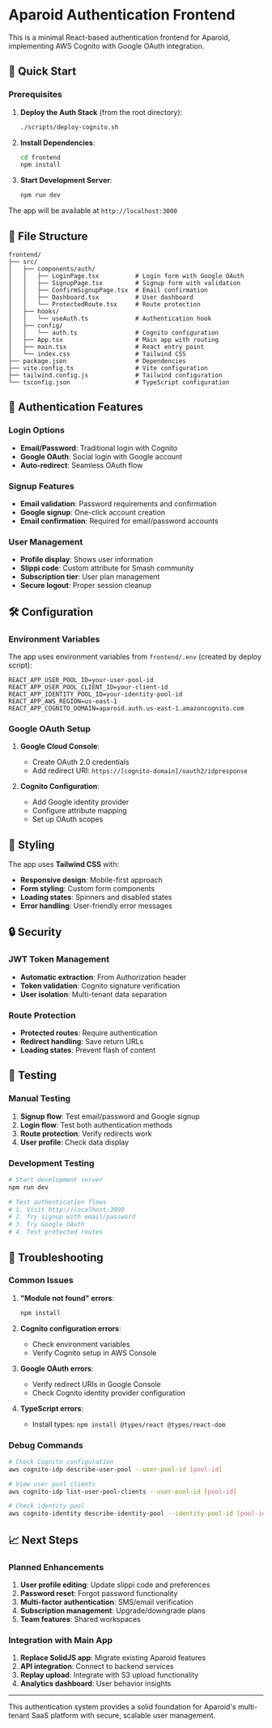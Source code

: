# Aparoid Authentication Frontend

This is a minimal React-based authentication frontend for Aparoid, implementing AWS Cognito with Google OAuth integration.

## 🚀 Quick Start

### Prerequisites

1. **Deploy the Auth Stack** (from the root directory):
   ```bash
   ./scripts/deploy-cognito.sh
   ```

2. **Install Dependencies**:
   ```bash
   cd frontend
   npm install
   ```

3. **Start Development Server**:
   ```bash
   npm run dev
   ```

The app will be available at `http://localhost:3000`

## 📁 File Structure

```
frontend/
├── src/
│   ├── components/auth/
│   │   ├── LoginPage.tsx          # Login form with Google OAuth
│   │   ├── SignupPage.tsx         # Signup form with validation
│   │   ├── ConfirmSignupPage.tsx  # Email confirmation
│   │   ├── Dashboard.tsx          # User dashboard
│   │   └── ProtectedRoute.tsx     # Route protection
│   ├── hooks/
│   │   └── useAuth.ts             # Authentication hook
│   ├── config/
│   │   └── auth.ts                # Cognito configuration
│   ├── App.tsx                    # Main app with routing
│   ├── main.tsx                   # React entry point
│   └── index.css                  # Tailwind CSS
├── package.json                   # Dependencies
├── vite.config.ts                 # Vite configuration
├── tailwind.config.js             # Tailwind configuration
└── tsconfig.json                  # TypeScript configuration
```

## 🔐 Authentication Features

### Login Options
- **Email/Password**: Traditional login with Cognito
- **Google OAuth**: Social login with Google account
- **Auto-redirect**: Seamless OAuth flow

### Signup Features
- **Email validation**: Password requirements and confirmation
- **Google signup**: One-click account creation
- **Email confirmation**: Required for email/password accounts

### User Management
- **Profile display**: Shows user information
- **Slippi code**: Custom attribute for Smash community
- **Subscription tier**: User plan management
- **Secure logout**: Proper session cleanup

## 🛠️ Configuration

### Environment Variables

The app uses environment variables from `frontend/.env` (created by deploy script):

```env
REACT_APP_USER_POOL_ID=your-user-pool-id
REACT_APP_USER_POOL_CLIENT_ID=your-client-id
REACT_APP_IDENTITY_POOL_ID=your-identity-pool-id
REACT_APP_AWS_REGION=us-east-1
REACT_APP_COGNITO_DOMAIN=aparoid.auth.us-east-1.amazoncognito.com
```

### Google OAuth Setup

1. **Google Cloud Console**:
   - Create OAuth 2.0 credentials
   - Add redirect URI: `https://[cognito-domain]/oauth2/idpresponse`

2. **Cognito Configuration**:
   - Add Google identity provider
   - Configure attribute mapping
   - Set up OAuth scopes

## 🎨 Styling

The app uses **Tailwind CSS** with:
- **Responsive design**: Mobile-first approach
- **Form styling**: Custom form components
- **Loading states**: Spinners and disabled states
- **Error handling**: User-friendly error messages

## 🔒 Security

### JWT Token Management
- **Automatic extraction**: From Authorization header
- **Token validation**: Cognito signature verification
- **User isolation**: Multi-tenant data separation

### Route Protection
- **Protected routes**: Require authentication
- **Redirect handling**: Save return URLs
- **Loading states**: Prevent flash of content

## 🧪 Testing

### Manual Testing
1. **Signup flow**: Test email/password and Google signup
2. **Login flow**: Test both authentication methods
3. **Route protection**: Verify redirects work
4. **User profile**: Check data display

### Development Testing
```bash
# Start development server
npm run dev

# Test authentication flows
# 1. Visit http://localhost:3000
# 2. Try signup with email/password
# 3. Try Google OAuth
# 4. Test protected routes
```

## 🚨 Troubleshooting

### Common Issues

1. **"Module not found" errors**:
   ```bash
   npm install
   ```

2. **Cognito configuration errors**:
   - Check environment variables
   - Verify Cognito setup in AWS Console

3. **Google OAuth errors**:
   - Verify redirect URIs in Google Console
   - Check Cognito identity provider configuration

4. **TypeScript errors**:
   - Install types: `npm install @types/react @types/react-dom`

### Debug Commands

```bash
# Check Cognito configuration
aws cognito-idp describe-user-pool --user-pool-id [pool-id]

# View user pool clients
aws cognito-idp list-user-pool-clients --user-pool-id [pool-id]

# Check identity pool
aws cognito-identity describe-identity-pool --identity-pool-id [pool-id]
```

## 📈 Next Steps

### Planned Enhancements
1. **User profile editing**: Update slippi code and preferences
2. **Password reset**: Forgot password functionality
3. **Multi-factor authentication**: SMS/email verification
4. **Subscription management**: Upgrade/downgrade plans
5. **Team features**: Shared workspaces

### Integration with Main App
1. **Replace SolidJS app**: Migrate existing Aparoid features
2. **API integration**: Connect to backend services
3. **Replay upload**: Integrate with S3 upload functionality
4. **Analytics dashboard**: User behavior insights

---

This authentication system provides a solid foundation for Aparoid's multi-tenant SaaS platform with secure, scalable user management. 
